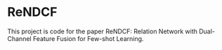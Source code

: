 # ReNDCF
This project is code for the paper ReNDCF: Relation Network with Dual-Channel Feature Fusion for Few-shot Learning.
